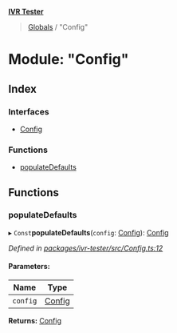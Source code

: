**[IVR Tester](../README.md)**

> [Globals](../README.md) / "Config"

# Module: "Config"

## Index

### Interfaces

* [Config](../interfaces/_config_.config.md)

### Functions

* [populateDefaults](_config_.md#populatedefaults)

## Functions

### populateDefaults

▸ `Const`**populateDefaults**(`config`: [Config](../interfaces/_config_.config.md)): [Config](../interfaces/_config_.config.md)

*Defined in [packages/ivr-tester/src/Config.ts:12](https://github.com/SketchingDev/ivr-tester/blob/1691bd9/packages/ivr-tester/src/Config.ts#L12)*

#### Parameters:

Name | Type |
------ | ------ |
`config` | [Config](../interfaces/_config_.config.md) |

**Returns:** [Config](../interfaces/_config_.config.md)

